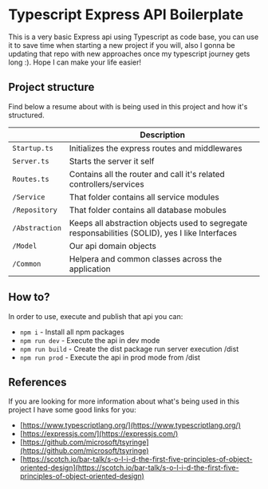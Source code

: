 # Typescript Express API Boilerplate

This is a very basic Express api using Typescript as code base, you can use it to save time when starting a new project if you will, also I gonna be updating that repo with new approaches once my typescript journey gets long :). Hope I can make your life easier! 

## Project structure

Find below a resume about with is being used in this project and how it's structured.

|                |Description                          |
|----------------|-------------------------------|
|`Startup.ts`| Initializes the express routes and middlewares|
|`Server.ts`| Starts the server it self|
|`Routes.ts`| Contains all the router and call it's related controllers/services|
|`/Service`| That folder contains all service modules|
|`/Repository`| That folder contains all database mobules|
|`/Abstraction`| Keeps all abstraction objects used to segregate responsabilities (SOLID), yes I like Interfaces |
|`/Model`| Our api domain objects|
|`/Common`| Helpera and common classes across the application |

## How to?
In order to use, execute and publish that api you can:

 - `npm i`  - Install all npm packages 
 - `npm run dev`   - Execute the api in dev mode
 - `npm run build`   - Create the dist package run server execution /dist
 - `npm run prod`   - Execute the api in prod mode from /dist

## References
If you are looking for more information about what's being used in this project I have some good links for you:

 - [https://www.typescriptlang.org/](https://www.typescriptlang.org/)
 - [https://expressjs.com/](https://expressjs.com/)
 - [https://github.com/microsoft/tsyringe](https://github.com/microsoft/tsyringe)
 - [https://scotch.io/bar-talk/s-o-l-i-d-the-first-five-principles-of-object-oriented-design](https://scotch.io/bar-talk/s-o-l-i-d-the-first-five-principles-of-object-oriented-design)
